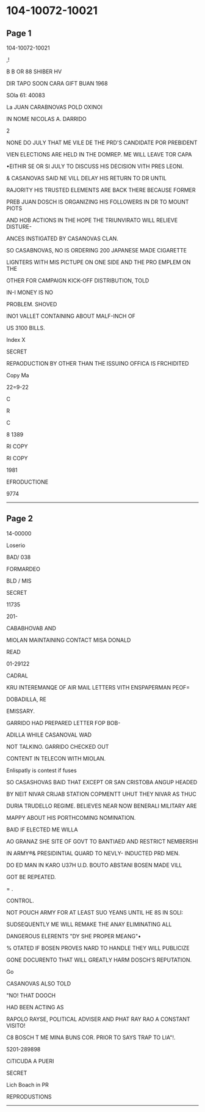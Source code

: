 # 104-10072-10021

## Page 1

104-10072-10021

,!

B B OR 88 SHIBER HV

DIR TAPO SOON CARA GIFT BUAN 1968

SOla 61: 40083

La JUAN CARABNOVAS POLD OXINOI

IN NOME NICOLAS A. DARRIDO

2

NONE DO JULY THAT ME VILE DE THE PRD'S CANDIDATE POR PREBIDENT

VIEN ELECTIONS ARE HELD IN THE DOMREP. ME WILL LEAVE TOR CAPA

•EITHIR SE OR SI JULY TO DISCUSS HIS DECISION VITH PRES LEONI.

& CASANOVAS SAID NE VILL DELAY HIS RETURN TO DR UNTIL

RAJORITY HIS TRUSTED ELEMENTS ARE BACK THERE BECAUSE FORMER

PREB JUAN DOSCH IS ORGANIZING HIS FOLLOWERS IN DR TO MOUNT PIOTS

AND HOB ACTIONS IN THE HOPE THE TRIUNVIRATO WILL RELIEVE DISTURE-

ANCES INSTIGATED BY CASANOVAS CLAN.

SO CASABNOVAS, NO IS ORDERING 200 JAPANESE MADE CIGARETTE

LIGNTERS WITH MIS PICTUPE ON ONE SIDE AND THE PRO EMPLEM ON THE

OTHER FOR CAMPAIGN KICK-OFF DISTRIBUTION, TOLD

IN-I MONEY IS NO

PROBLEM. SHOVED

INO1 VALLET CONTAINING ABOUT MALF-INCH OF

US 3100 BILLS.

Index X

SECRET

REPAODUCTION BY OTHER THAN THE ISSUINO OFFICA IS FRCHIDITED

Copy Ma

22=9-22

C

R

C

8 1389

RI COPY

RI COPY

1981

EFRODUCTIONE

9774

---

## Page 2

14-00000

Loserio

BAD/ 038

FORMARDEO

BLD / MIS

SECRET

11735

201-

CABABHOVAB AND

MIOLAN MAINTAINING CONTACT MISA DONALD

READ

01-29122

CADRAL

KRU INTEREMANQE OF AIR MAIL LETTERS VITH ENSPAPERMAN PEOF=

DOBADILLA, RE

EMISSARY.

GARRIDO HAD PREPARED LETTER FOP BOB-

ADILLA WHILE CASANOVAL WAD

NOT TALKINO. GARRIDO CHECKED OUT

CONTENT IN TELECON WITH MIOLAN.

Enlispatly is contest if fuses

SO CASASHOVAS BAID THAT EXCEPT OR SAN CRISTOBA ANGUP HEADED

BY NEIT NIVAR CRIJAB STATION COPMENTT UHUT THEY NIVAR AS THUC

DURIA TRUDELLO REGIME. BELIEVES NEAR NOW BENERALI MILITARY ARE

MAPPY ABOUT HIS PORTHCOMING NOMINATION.

BAID IF ELECTED ME WILLA

AO GRANAZ SHE SITE OF GOVT TO BANTIAED AND RESTRICT NEMBERSHI

IN ARMY®& PRESIDINTIAL QUARD TO NEVLY- INDUCTED PRD MEN.

DO ED MAN IN KARO U37H U.D. BOUTO ABSTANI BOSEN MADE VILL

GOT BE REPEATED.

= .

CONTROL.

NOT POUCH ARMY FOR AT LEAST SUO YEANS UNTIL HE 8S IN SOLI:

SUDSEQUENTLY ME WILL REMAKE THE ANAY ELIMINATING ALL

DANGEROUS ELERENTS "DY SHE PROPER MEANG"•

% OTATED IF BOSEN PROVES NARD TO HANDLE THEY WILL PUBLICIZE

GONE DOCURENTO THAT WILL GREATLY HARM DOSCH'S REPUTATION.

Go

CASANOVAS ALSO TOLD

"NO! THAT DOOCH

HAD BEEN ACTING AS

RAPOLO RAYSE, POLITICAL ADVISER AND PHAT RAY RAO A CONSTANT VISITO!

C8 BOSCH T ME MINA BUNS COR. PRIOR TO SAYS TRAP TO LIA"!.

5201-289898

CiTICUDA A PUERI

SECRET

Lich Boach in PR

REPRODUSTIONS

---

